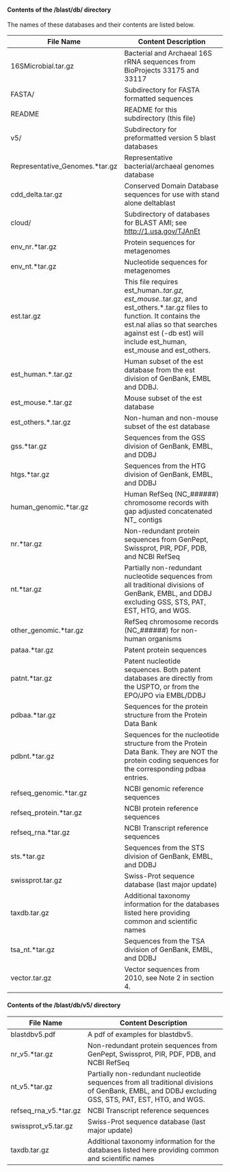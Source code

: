 #### Contents of the /blast/db/ directory

The names of these databases and their contents are listed below.

 File Name                    | Content Description
|-----------------------------|------------------------------------------------|
16SMicrobial.tar.gz           | Bacterial and Archaeal 16S rRNA sequences from BioProjects 33175 and 33117
FASTA/                        | Subdirectory for FASTA formatted sequences
README                        | README for this subdirectory (this file)
v5/                           | Subdirectory for preformatted version 5 blast databases
Representative_Genomes.*tar.gz| Representative bacterial/archaeal genomes database
cdd_delta.tar.gz              | Conserved Domain Database sequences for use with stand alone deltablast
cloud/	                      | Subdirectory of databases for BLAST AMI; see http://1.usa.gov/TJAnEt
env_nr.*tar.gz                | Protein sequences for metagenomes
env_nt.*tar.gz                | Nucleotide sequences for metagenomes
est.tar.gz                    | This file requires est_human.*.tar.gz, est_mouse.*.tar.gz, and est_others.*.tar.gz files to function. It contains the est.nal alias so that searches against est (-db est) will include est_human, est_mouse and est_others.
est_human.*.tar.gz            | Human subset of the est database from the est division of GenBank, EMBL and DDBJ.
est_mouse.*.tar.gz            | Mouse subset of the est database
est_others.*.tar.gz           | Non-human and non-mouse subset of the est database
gss.*tar.gz                   | Sequences from the GSS division of GenBank, EMBL, and DDBJ
htgs.*tar.gz                  | Sequences from the HTG division of GenBank, EMBL, and DDBJ
human_genomic.*tar.gz         | Human RefSeq (NC_######) chromosome records with gap adjusted concatenated NT_ contigs
nr.*tar.gz                    | Non-redundant protein sequences from GenPept, Swissprot, PIR, PDF, PDB, and NCBI RefSeq
nt.*tar.gz                    | Partially non-redundant nucleotide sequences from all traditional divisions of GenBank, EMBL, and DDBJ excluding GSS, STS, PAT, EST, HTG, and WGS.
other_genomic.*tar.gz         | RefSeq chromosome records (NC_######) for non-human organisms
pataa.*tar.gz                 | Patent protein sequences
patnt.*tar.gz                 | Patent nucleotide sequences. Both patent databases are directly from the USPTO, or from the EPO/JPO via EMBL/DDBJ
pdbaa.*tar.gz                 | Sequences for the protein structure from the Protein Data Bank
pdbnt.*tar.gz                 | Sequences for the nucleotide structure from the Protein Data Bank. They are NOT the protein coding sequences for the corresponding pdbaa entries.
refseq_genomic.*tar.gz        | NCBI genomic reference sequences
refseq_protein.*tar.gz        | NCBI protein reference sequences
refseq_rna.*tar.gz            | NCBI Transcript reference sequences
sts.*tar.gz                   | Sequences from the STS division of GenBank, EMBL, and DDBJ
swissprot.tar.gz              | Swiss-Prot sequence database (last major update)
taxdb.tar.gz                  | Additional taxonomy information for the databases listed here providing common and scientific names
tsa_nt.*tar.gz                | Sequences from the TSA division of GenBank, EMBL, and DDBJ
vector.tar.gz                 | Vector sequences from 2010, see Note 2 in section 4.

#### Contents of the /blast/db/v5/ directory

 File Name                    | Content Description
|-----------------------------|------------------------------------------------|
blastdbv5.pdf                 | A pdf of examples for blastdbv5.
nr_v5.*tar.gz                 | Non-redundant protein sequences from GenPept, Swissprot, PIR, PDF, PDB, and NCBI RefSeq
nt_v5.*tar.gz                 | Partially non-redundant nucleotide sequences from all traditional divisions of GenBank, EMBL, and DDBJ excluding GSS, STS, PAT, EST, HTG, and WGS.
refseq_rna_v5.*tar.gz         | NCBI Transcript reference sequences
swissprot_v5.tar.gz           | Swiss-Prot sequence database (last major update)
taxdb.tar.gz                  | Additional taxonomy information for the databases listed here providing common and scientific names
